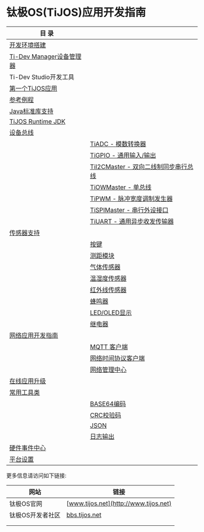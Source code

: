 # 钛极OS(TiJOS)应用开发指南

| 目 录                                      |                                          |
| ---------------------------------------- | ---------------------------------------- |
| [开发环境搭建](tijos_runtime_guide/tijos_application_devsuite_setup.md) |                                          |
| [Ti-Dev Manager设备管理器](tijos_runtime_guide/tijos_device_manager.md) |                                          |
| Ti-Dev Studio开发工具                        |                                          |
| [第一个TiJOS应用](tijos_runtime_guide/tijos_helloworld.md) |                                          |
| [参考例程](tijos_runtime_guide/tijos_examples.md) |                                          |
| [Java标准库支持](tijos_runtime_guide/tijos_java_standard_support.md) |                                          |
| [TiJOS Runtime JDK](tijos_runtime_guide/tijos_runtime_sdk.md) |                                          |
| [设备总线](tijos_runtime_guide/tijos.runtime.deviceaccess.md) |                                          |
|                                          | [TiADC - 模数转换器](tijos_runtime_guide/tijos.runtime.deviceaccess.TiADC.md) |
|                                          | [TiGPIO - 通用输入/输出](tijos_runtime_guide/tijos.runtime.deviceaccess.TiGPIO.md) |
|                                          | [TiI2CMaster - 双向二线制同步串行总线](tijos_runtime_guide/tijos.runtime.deviceaccess.TiI2CMaster.md) |
|                                          | [TiOWMaster - 单总线](tijos_runtime_guide/tijos.runtime.deviceaccess.TiOWMaster.md) |
|                                          | [TiPWM - 脉冲宽度调制发生器](tijos_runtime_guide/tijos.runtime.deviceaccess.TiPWM.md) |
|                                          | [TiSPIMaster - 串行外设接口](tijos_runtime_guide/tijos.runtime.deviceaccess.TiSPIMaster.md) |
|                                          | [TiUART - 通用异步收发传输器](tijos_runtime_guide/tijos.runtime.deviceaccess.TiUART.md) |
| [传感器支持](tijos_runtime_guide/tijos.runtime.sensor.md) |                                          |
|                                          | [按键](tijos_runtime_guide/tijos.runtime.sensor.button.md) |
|                                          | [测距模块](tijos_runtime_guide/tijos.runtime.sensor.distance.md) |
|                                          | [气体传感器](tijos_runtime_guide/tijos.runtime.sensor.gas.md) |
|                                          | [温湿度传感器](tijos_runtime_guide/tijos.runtime.sensor.humiture.md) |
|                                          | [红外线传感器](tijos_runtime_guide/tijos.runtime.sensor.infrared.md) |
|                                          | [蜂鸣器](tijos_runtime_guide/tijos.runtime.transducer.buzzer.md) |
|                                          | [LED/OLED显示](tijos_runtime_guide/tijos.runtime.transducer.led.md) |
|                                          | [继电器](tijos_runtime_guide/tijos.runtime.transducer.relay.md) |
| [网络应用开发指南](tijos_runtime_guide/tijos_net.md) |                                          |
|                                          | [MQTT 客户端](tijos_runtime_guide/tijos.runtime.net.mqtt.md) |
|                                          | [网络时间协议客户端](tijos_runtime_guide/tijos.runtime.net.ntp.md) |
|                                          | [网络管理中心](tijos_runtime_guide/tijos.runtime.networkcenter.md) |
| [在线应用升级](tijos_runtime_guide/tijos.runtime.ota.md) |                                          |
| [常用工具类]( tijos_runtime_guide/tijos.util.md) |                                          |
|                                          | [BASE64编码](tijos_runtime_guide/tijos.util.base64.md) |
|                                          | [CRC校验码](tijos_runtime_guide/tijos.util.crc.md) |
|                                          | [JSON](tijos_runtime_guide/tijos.util.json.md) |
|                                          | [日志输出](tijos_runtime_guide/tijos.util.logging.md) |
| [硬件事件中心](tijos_runtime_guide/tijos.runtime.eventcenter.md) |                                          |
| [平台设置](tijos_runtime_guide/tijos.runtime.platform.md) |                                          |

更多信息请访问如下链接:

| 网站        | 链接                                    |
| --------- | ------------------------------------- |
| 钛极OS官网    | [www.tijos.net](http://www.tijos.net) |
| 钛极OS开发者社区 | [bbs.tijos.net](http://bbs.tijos.net) |
|           |                                       |
|           |                                       |